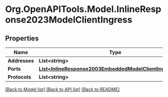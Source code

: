 
# Org.OpenAPITools.Model.InlineResponse2023ModelClientIngress

## Properties

Name | Type | Description | Notes
------------ | ------------- | ------------- | -------------
**Addresses** | **List&lt;string&gt;** |  | 
**Ports** | [**List&lt;InlineResponse2003EmbeddedModelClientIngressPorts&gt;**](InlineResponse2003EmbeddedModelClientIngressPorts.md) |  | 
**Protocols** | **List&lt;string&gt;** |  | 

[[Back to Model list]](../README.md#documentation-for-models)
[[Back to API list]](../README.md#documentation-for-api-endpoints)
[[Back to README]](../README.md)

